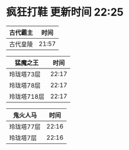 # 疯狂打鞋 更新时间 22:25

| 古代霸主   | 时间    |
|--------|-------|
| 古代皇陵 | 21:57 |

| 猛魔之王   | 时间    |
|--------|-------|
| 玲珑塔73层 | 22:17 |
| 玲珑塔78层 | 22:17 |
| 玲珑塔718层 | 22:17 |

| 鬼火人马   | 时间    |
|--------|-------|
| 玲珑塔77层 | 22:16 |
| 玲珑塔7层 | 22:16 |